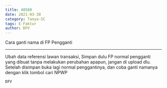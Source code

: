 ```yaml
---
title: 48580
date: 2021-03-30
category: Tanya-SC
tags: E-Faktur
author: DFV
---
```


Cara ganti nama di FP Pengganti

---

Ubah data referensi lawan transaksi, Simpan dulu FP normal pengganti yang dibuat tanpa melakukan perubahan apapun, jangan di upload dlu. Setelah disimpan buka lagi normal penggantinya, dan coba ganti namanya dengan klik tombol cari NPWP

`DFV`
